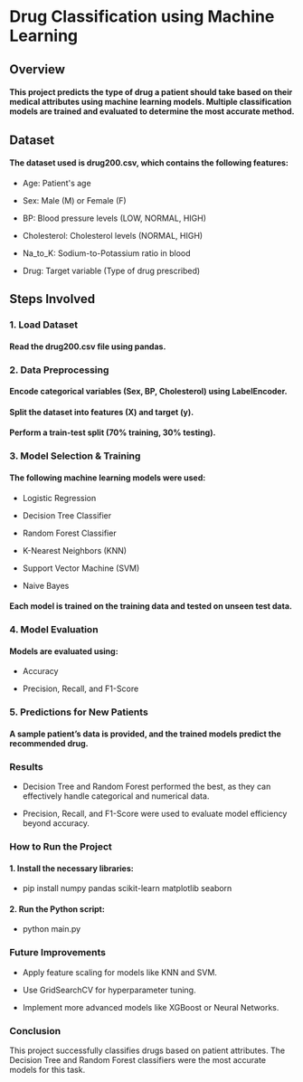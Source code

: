 # Drug Classification using Machine Learning

## Overview
#### This project predicts the type of drug a patient should take based on their medical attributes using machine learning models. Multiple classification models are trained and evaluated to determine the most accurate method.

## Dataset

#### The dataset used is drug200.csv, which contains the following features:

* Age: Patient's age

* Sex: Male (M) or Female (F)

* BP: Blood pressure levels (LOW, NORMAL, HIGH)

* Cholesterol: Cholesterol levels (NORMAL, HIGH)

* Na_to_K: Sodium-to-Potassium ratio in blood

* Drug: Target variable (Type of drug prescribed)

## Steps Involved

### 1. Load Dataset

#### Read the drug200.csv file using pandas.

### 2. Data Preprocessing

#### Encode categorical variables (Sex, BP, Cholesterol) using LabelEncoder.

#### Split the dataset into features (X) and target (y).

#### Perform a train-test split (70% training, 30% testing).

### 3. Model Selection & Training

#### The following machine learning models were used:

* Logistic Regression

* Decision Tree Classifier

* Random Forest Classifier

* K-Nearest Neighbors (KNN)

* Support Vector Machine (SVM)

* Naive Bayes

#### Each model is trained on the training data and tested on unseen test data.

### 4. Model Evaluation

#### Models are evaluated using:

* Accuracy

* Precision, Recall, and F1-Score

### 5. Predictions for New Patients

#### A sample patient’s data is provided, and the trained models predict the recommended drug.

### Results

* Decision Tree and Random Forest performed the best, as they can effectively handle categorical and numerical data.

* Precision, Recall, and F1-Score were used to evaluate model efficiency beyond accuracy.

### How to Run the Project

#### 1. Install the necessary libraries:

* pip install numpy pandas scikit-learn matplotlib seaborn

#### 2. Run the Python script:

* python main.py

### Future Improvements

* Apply feature scaling for models like KNN and SVM.

* Use GridSearchCV for hyperparameter tuning.

* Implement more advanced models like XGBoost or Neural Networks.

### Conclusion

This project successfully classifies drugs based on patient attributes. The Decision Tree and Random Forest classifiers were the most accurate models for this task.


